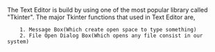 The Text Editor is build by using one of the most popular library called "Tkinter".
The major Tkinter functions that used in Text Editor are,

        1. Message Box(Which create open space to type something)
        2. File Open Dialog Box(Which opens any file consist in our system)
